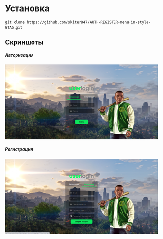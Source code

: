 # Установка 
`git clone https://github.com/skiter847/AUTH-REGISTER-menu-in-style-GTA5.git`

## Скриншоты 

##### Авторизация
![скриншот 1](Screenshot_1.png)

##### Регистрация

![скриншот 2](Screenshot_2.png)
